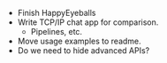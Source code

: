 - Finish HappyEyeballs
- Write TCP/IP chat app for comparison.
  - Pipelines, etc.
- Move usage examples to readme.
- Do we need to hide advanced APIs?
